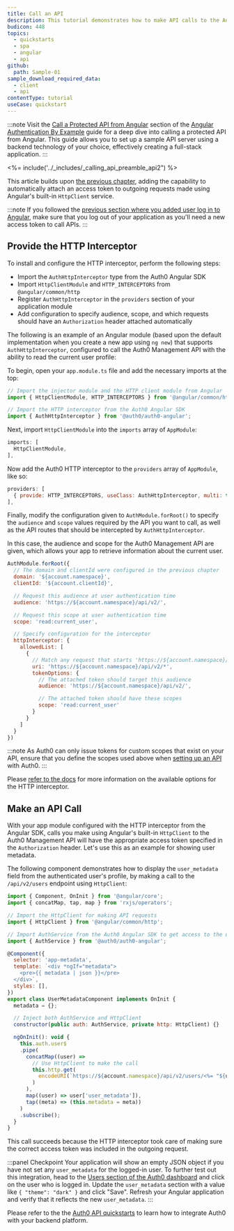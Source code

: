 ```yaml
---
title: Call an API
description: This tutorial demonstrates how to make API calls to the Auth0 Management API.
budicon: 448
topics:
  - quickstarts
  - spa
  - angular
  - api
github:
  path: Sample-01
sample_download_required_data:
  - client
  - api
contentType: tutorial
useCase: quickstart
---
```


<!-- markdownlint-disable MD002 MD034 MD041 -->

:::note
Visit the [Call a Protected API from Angular](https://developer.auth0.com/resources/guides/spa/angular/basic-authentication#call-a-protected-api-from-angular) section of the [Angular Authentication By Example](https://developer.auth0.com/resources/guides/spa/angular/basic-authentication) guide for a deep dive into calling a protected API from Angular. This guide allows you to set up a sample API server using a backend technology of your choice, effectively creating a full-stack application.
:::

<%= include('../_includes/_calling_api_preamble_api2") %>

This article builds upon [the previous chapter](/quickstart/spa/angular-next), adding the capability to automatically attach an access token to outgoing requests made using Angular's built-in `HttpClient` service.

:::note
If you followed the [previous section where you added user log in to Angular](/quickstart/spa/angular-next#add-login-to-your-application), make sure that you log out of your application as you'll need a new access token to call APIs.
:::

## Provide the HTTP Interceptor

To install and configure the HTTP interceptor, perform the following steps:

* Import the `AuthHttpInterceptor` type from the Auth0 Angular SDK
* Import `HttpClientModule` and `HTTP_INTERCEPTORS` from `@angular/common/http`
* Register `AuthHttpInterceptor` in the `providers` section of your application module
* Add configuration to specify audience, scope, and which requests should have an `Authorization` header attached automatically

The following is an example of an Angular module (based upon the default implementation when you create a new app using `ng new`) that supports `AuthHttpInterceptor`, configured to call the Auth0 Management API with the ability to read the current user profile:

To begin, open your `app.module.ts` file and add the necessary imports at the top:

```javascript
// Import the injector module and the HTTP client module from Angular
import { HttpClientModule, HTTP_INTERCEPTORS } from '@angular/common/http';

// Import the HTTP interceptor from the Auth0 Angular SDK
import { AuthHttpInterceptor } from '@auth0/auth0-angular';
```

Next, import `HttpClientModule` into the `imports` array of `AppModule`:

```javascript
imports: [
  HttpClientModule,
],
```

Now add the Auth0 HTTP interceptor to the `providers` array of `AppModule`, like so:

```javascript
providers: [
  { provide: HTTP_INTERCEPTORS, useClass: AuthHttpInterceptor, multi: true },
],
```

Finally, modify the configuration given to `AuthModule.forRoot()` to specify the `audience` and `scope` values required by the API you want to call, as well as the API routes that should be intercepted by `AuthHttpInterceptor`.

In this case, the audience and scope for the Auth0 Management API are given, which allows your app to retrieve information about the current user.

```javascript
AuthModule.forRoot({
  // The domain and clientId were configured in the previous chapter
  domain: '${account.namespace}',
  clientId: '${account.clientId}',

  // Request this audience at user authentication time
  audience: 'https://${account.namespace}/api/v2/',

  // Request this scope at user authentication time
  scope: 'read:current_user',

  // Specify configuration for the interceptor              
  httpInterceptor: {
    allowedList: [
      {
        // Match any request that starts 'https://${account.namespace}/api/v2/' (note the asterisk)
        uri: 'https://${account.namespace}/api/v2/*',
        tokenOptions: {
          // The attached token should target this audience
          audience: 'https://${account.namespace}/api/v2/',

          // The attached token should have these scopes
          scope: 'read:current_user'
        }
      }
    ]
  }
})
```

:::note
As Auth0 can only issue tokens for custom scopes that exist on your API, ensure that you define the scopes used above when [setting up an API](https://auth0.com/docs/getting-started/set-up-api) with Auth0.
:::

Please [refer to the docs](https://github.com/auth0/auth0-angular/blob/master/EXAMPLES.md#configure-authhttpinterceptor-to-attach-access-tokens) for more information on the available options for the HTTP interceptor.

## Make an API Call

With your app module configured with the HTTP interceptor from the Angular SDK, calls you make using Angular's built-in `HttpClient` to the Auth0 Management API will have the appropriate access token specified in the `Authorization` header. Let's use this as an example for showing user metadata.

The following component demonstrates how to display the `user_metadata` field from the authenticated user's profile, by making a call to the `/api/v2/users` endpoint using `HttpClient`:

```js
import { Component, OnInit } from '@angular/core';
import { concatMap, tap, map } from 'rxjs/operators';

// Import the HttpClient for making API requests
import { HttpClient } from '@angular/common/http';

// Import AuthService from the Auth0 Angular SDK to get access to the user
import { AuthService } from '@auth0/auth0-angular';

@Component({
  selector: 'app-metadata',
  template: `<div *ngIf="metadata">
    <pre>{{ metadata | json }}</pre>
  </div>`,
  styles: [],
})
export class UserMetadataComponent implements OnInit {
  metadata = {};

  // Inject both AuthService and HttpClient
  constructor(public auth: AuthService, private http: HttpClient) {}

  ngOnInit(): void {
    this.auth.user$
    .pipe(
      concatMap((user) =>
        // Use HttpClient to make the call
        this.http.get(
          encodeURI(`https://${account.namespace}/api/v2/users/<%= "${user.sub}" %>`)
        )
      ),
      map((user) => user['user_metadata']),
      tap((meta) => (this.metadata = meta))
    )
    .subscribe();
  }
}
```

This call succeeds because the HTTP interceptor took care of making sure the correct access token was included in the outgoing request.

:::panel Checkpoint
Your application will show an empty JSON object if you have not set any `user_metadata` for the logged-in user. To further test out this integration, head to the [Users section of the Auth0 dashboard](https://manage.auth0.com/#/users) and click on the user who is logged in. Update the `user_metadata` section with a value like `{ "theme": "dark" }` and click "Save". Refresh your Angular application and verify that it reflects the new `user_metadata`. 
:::

Please refer to the the [Auth0 API quickstarts](https://auth0.com/docs/quickstart/backend) to learn how to integrate Auth0 with your backend platform.